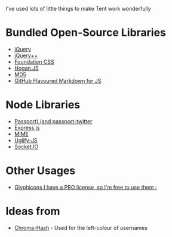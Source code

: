 I've used lots of little things to make Tent work wonderfully

# Bundled Open-Source Libraries

* [jQuery](http://jquery.com)
* [jQuery++](http://jquerypp.com)
* [Foundation CSS](http://foundation.zurb.com)
* [Hogan.JS](http://twitter.github.com/hogan.js)
* [MD5](http://pajhome.org.uk/crypt/md5)
* [GitHub Flavoured Markdown for JS](https://github.com/isaacs/github-flavored-markdown)

# Node Libraries

* [Passport) (and passport-twitter](http://passportjs.org)
* [Express.js](http://expressjs.com)
* [MIME](https://npmjs.org/package/mime)
* [Uglify-JS](http://marijnhaverbeke.nl//uglifyjs)
* [Socket.IO](http://socket.io)

# Other Usages

* [Glyphicons I have a PRO license, so I'm free to use them :](http://glyphicons.com)

# Ideas from

* [Chroma-Hash](http://mattt.github.com/Chroma-Hash/) - Used for the left-colour of usernames
